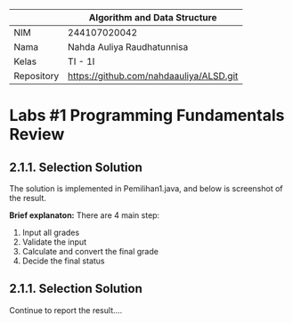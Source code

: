 |  | Algorithm and Data Structure |
|--|--|
| NIM |  244107020042|
| Nama |  Nahda Auliya Raudhatunnisa |
| Kelas | TI - 1I |
| Repository | https://github.com/nahdaauliya/ALSD.git |

# Labs #1 Programming Fundamentals Review

## 2.1.1. Selection Solution

The solution is implemented in Pemilihan1.java, and below is screenshot of the result.



**Brief explanaton:** There are 4 main step: 
1. Input all grades
2. Validate the input
3. Calculate and convert the final grade
4. Decide the final status

## 2.1.1. Selection Solution
Continue to report the result....
